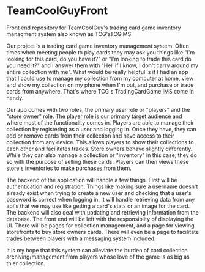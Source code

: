 # TeamCoolGuyFront
Front end repository for TeamCoolGuy's trading card game inventory managment system also known as TCG'sTCGIMS.

Our project is a trading card game inventory management system. Often times when meeting people to play cards they may ask you things like
"I'm looking for this card, do you have it?" or "I'm looking to trade this card do you need it?" and I answer them with "Hell if I know,
I don't carry around my entire collection with me". What would be really helpful is if I had an app that I could use to manage my
collection from my computer at home, view and show my collection on my phone when I'm out, and purchase or trade cards from anywhere.
That's where TCG's TradingCardGame IMS come in handy.

Our app comes with two roles, the primary user role or "players" and the "store owner" role. The player role is our primary target
audience and where most of the functionality comes in. Players are able to manage their collection by registering as a user and logging in.
Once they have, they can add or remove cards from their collection and have access to their collection from any device. This allows players
to show their collections to each other and facilitates trades. Store owners behave slightly differently. While they can also manage a
collection or "inventory" in this case, they do so with the purpose of selling these cards. Players can then views these store's inventories to make purchases from them. 

The backend of the application will handle a few things. First will be authentication and registration. Things like making sure a username doesn't already exist when trying to create a new user and checking that a user's password is correct when logging in. It will handle retrieving data from any api's that we may use like getting a card's stats or an image for the card. The backend will also deal with updating and retrieving information from the database. The front end will be left with the responsibilty of displaying the UI. There will be pages for collection management, and a page for viewing storefronts to buy store owners cards. There will even be a page to facilitate trades between players with a messaging system included.

It is my hope that this system can alleviate the burden of card collection archiving/management from players whose love of the game is as big as thier collection.

